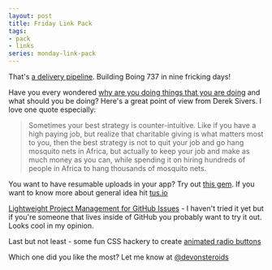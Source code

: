 ```yaml
---
layout: post
title: Friday Link Pack
tags:
- pack
- links
series: monday-link-pack
---
```

That's [a delivery pipeline](http://hiutdenim.co.uk/blogs/11am/how-boeing-builds-a-737-in-just-nine-days). Building Boing 737 in nine fricking days!

Have you every wondered [why are you doing things that you are doing](https://sivers.org/why) and what should you be doing? Here's a great point of view from Derek Sivers. I love one quote especially:

>Sometimes your best strategy is counter-intuitive. Like if you have a high paying job, but realize that charitable giving is what matters most to you, then the best strategy is not to quit your job and go hang mosquito nets in Africa, but actually to keep your job and make as much money as you can, while spending it on hiring hundreds of people in Africa to hang thousands of mosquito nets.

You want to have resumable uploads in your app? Try out [this gem](https://github.com/janko-m/tus-ruby-server). If you want to know more about general idea hit [tus.io](http://tus.io)

[Lightweight Project Management for GitHub Issues](https://codetree.com) - I haven't tried it yet but if you're someone that lives inside of GitHub you probably want to try it out. Looks cool in my opinion.

Last but not least - some fun CSS hackery to create [animated radio buttons](https://720kb.github.io/radiobox.css/)

Which one did you like the most? Let me know at [@devonsteroids](https://twitter.com/devonsteroids)